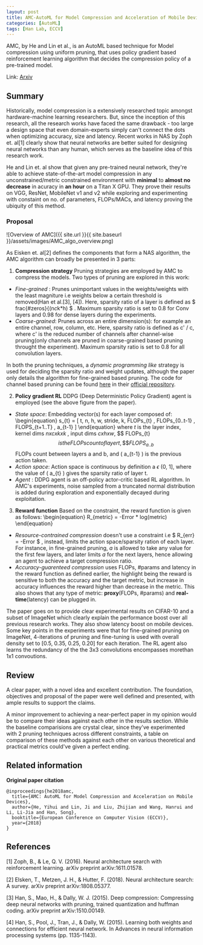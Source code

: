 ```yaml
---
layout: post
title: AMC-AutoML for Model Compression and Acceleration of Mobile Devices
categories: [AutoML]
tags: [Han Lab, ECCV]
---
```


AMC, by He and Lin et al., is an AutoML based technique for Model compression using uniform pruning, that uses policy gradient
based reinforcement learning algorithm that decides the compression policy of a pre-trained model.

Link: [Arxiv](https://arxiv.org/pdf/1802.03494.pdf)
<!--end_excerpt-->

## Summary ##
Historically, model compression is a extensively researched topic amongst hardware-machine learning researchers. But, since the inception
of this research, all the research works have faced the same drawback - too large a design space that even domain-experts simply can't connect the dots
when optimizing accuracy, size and latency. Recent works in NAS by Zoph et. al[1] clearly show that neural networks are better suited for designing neural networks 
than any human, which serves as the baseline idea of this research work. 

He and Lin et. al show that given any pre-trained neural network, they're able to achieve state-of-the-art model compression in any unconstrained/metric constrained
environment with __minimal__ to __almost no decrease__ in acuracy in __an hour__ on a Titan X GPU. They prove their results on VGG, ResNet, MobileNet v1 and v2 while exploring
and experimenting with constaint on no. of parameters, FLOPs/MACs, and latency proving the ubiquity of this method. 

### Proposal
![Overview of AMC]({{ site.url }}{{ site.baseurl }}/assets/images/AMC_algo_overview.png)

As Eisken et. al[2] defines the components that form a NAS algorithm, the AMC algorithm can broadly be presented in 3 parts:

1. __Compression strategy__ Pruning strategies are employed by AMC to compress the models. Two types of pruning are explored in this work: 
* _Fine-grained_ : Prunes unimportant values in the weights/weights with the least magniture i.e weights below a certain threshold is removed(Han et al.[3], [4]). Here, sparsity ratio of a layer is defined as $ frac{#zeros}{(n*c*k*h) $ . Maximum sparsity ratio is set to 0.8 for Conv layers and 0.98 for dense layers during the experiments.
* _Coarse-grained_: Prunes across an entire dimension(s): for example an entire channel, row, column, etc. Here, sparsity ratio is defined as c' / c, where c' is the reduced number of channels after channel-wise pruning(only channels are pruned in coarse-grained based pruning throught the experiment). Maximum sparsity ratio is set to 0.8 for all convolution layers.

In both the pruning techniques, a _dynamic programming like_ strategy is used for deciding the sparsity ratio and weight updates, although the paper only details the algorithm for fine-grained based pruning. The code for channel based pruning can be found [here](https://github.com/mit-han-lab/amc/blob/master/env/channel_pruning_env.py) in their [official repository](https://github.com/mit-han-lab/amc). 

2. __Policy gradient RL__ DDPG (Deep Deterministic Policy Gradient) agent is employed (see the above figure from the paper). 
* _State space_: Embedding vector(s) for each layer composed of: 
\begin{equation}
s_{t} = [ t, n, h, w, stride, k, FLOPs_{t} ,  FLOPs_{0..t-1} , FLOPS_{t+1..T} , a_{t-1} ] 
\end{equation}
where _t_ is the layer index, kernel dims _nxcxkxk_ , input dims _cxhxw_, \$\$ FLOPs_{t} $$ is the FLOPs count of layer t, \$\$ FLOPS_{a..b} $$ FLOPs count between layers a and b, and \( a_{t-1} \) is the previous action taken.
* _Action space_: Action space is continuous by definition a $\epsilon$ (0, 1], where the value of \( a_{t} \) gives the sparsity ratio of layer t.
* _Agent_ : DDPG agent is an off-policy actor-critic based RL algorithm. In AMC's experiments, noise sampled from a truncated normal distribution is added during exploration and exponentially decayed during exploitation. 

3. __Reward function__ Based on the constraint, the reward function is given as follows:
\begin{equation}
R_{metric} = -Error * log(metric)
\end{equation}
* _Resource-contrained compression_ doesn't use a constraint i.e $ R_{err} = -Error $ , instead, limits the action space/sparsity ration of each layer. For instance, in fine-grained pruning, _a_ is allowed to take any value for the first few layers, and later limits _a_ for the next layers, hence allowing an agent to achieve a target compression ratio.
* _Accuracy-guarenteed compression_ uses FLOPs, #params and latency in the reward function as defined earlier, the highlight being the reward is sensitive to both the accuracy and the target metric, but increase in accuracy influences the reward higher than decrease in the metric. This also shows that any type of metric: __proxy__(FLOPs, #params) and __real-time__(latency) can be plugged in.

The paper goes on to provide clear experimental results on CIFAR-10 and a subset of ImageNet which clearly explain the performance boost over all previous research works. They also show latency boost on mobile devices. Some key points in the experiments were that for fine-grained pruning on ImageNet, 4-iterations of pruning and fine-tuning is used with overall density set to [0.5, 0.35, 0.25, 0.20] for each iteration. The RL agent also learns the redundancy of the the 3x3 convolutions encompasses morethan 1x1 convoutions.

## Review ##
A clear paper, with a novel idea and excellent contribution. The foundation, objectives and proposal of the paper were well defined and presented, with ample results to support the claims. 

A minor improvement to achieving a near-perfect paper in my opinion would be to compare their ideas against each other in the results section. While the baseline comparisions are crystal clear, since they've experimented with 2 pruning techniques across different constraints, a table on comparison of these methods against each other on various theoretical and practical metrics could've given a perfect ending.

## Related information ##
__Original paper citation__ 
```
@inproceedings{he2018amc,
  title={AMC: AutoML for Model Compression and Acceleration on Mobile Devices},
  author={He, Yihui and Lin, Ji and Liu, Zhijian and Wang, Hanrui and Li, Li-Jia and Han, Song},
  booktitle={European Conference on Computer Vision (ECCV)},
  year={2018}
}
```

## References ##
[1] Zoph, B., & Le, Q. V. (2016). Neural architecture search with reinforcement learning. arXiv preprint arXiv:1611.01578.

[2] Elsken, T., Metzen, J. H., & Hutter, F. (2018). Neural architecture search: A survey. arXiv preprint arXiv:1808.05377.

[3] Han, S., Mao, H., & Dally, W. J. (2015). Deep compression: Compressing deep neural networks with pruning, trained quantization and huffman coding. arXiv preprint arXiv:1510.00149.

[4] Han, S., Pool, J., Tran, J., & Dally, W. (2015). Learning both weights and connections for efficient neural network. In Advances in neural information processing systems (pp. 1135-1143).




